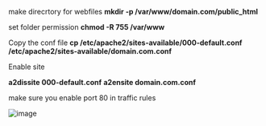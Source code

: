 make direcrtory for webfiles
**mkdir -p /var/www/domain.com/public_html**

set folder permission
**chmod -R 755 /var/www**

Copy the conf file 
**cp /etc/apache2/sites-available/000-default.conf /etc/apache2/sites-available/domain.com.conf**

Enable site

**a2dissite 000-default.conf**
**a2ensite domain.com.conf**

make sure you enable port 80 in traffic rules 

![image](https://user-images.githubusercontent.com/55359967/197382008-44eae51f-e6c3-42f8-95f0-359f3ee221fe.png)

